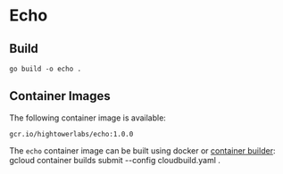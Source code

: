 # Echo

## Build

```
go build -o echo .
```

## Container Images

The following container image is available:

```
gcr.io/hightowerlabs/echo:1.0.0
```

The `echo` container image can be built using docker or [container builder](https://cloud.google.com/container-builder):
gcloud container builds submit --config cloudbuild.yaml .
